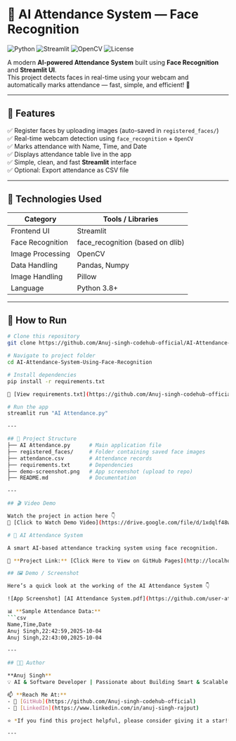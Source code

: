 # 🤖 AI Attendance System — Face Recognition  
![Python](https://img.shields.io/badge/Python-3.8+-blue.svg)
![Streamlit](https://img.shields.io/badge/Framework-Streamlit-ff4b4b.svg)
![OpenCV](https://img.shields.io/badge/OpenCV-Image%20Processing-green.svg)
![License](https://img.shields.io/badge/License-MIT-yellow.svg)

A modern **AI-powered Attendance System** built using **Face Recognition** and **Streamlit UI**.  
This project detects faces in real-time using your webcam and automatically marks attendance — fast, simple, and efficient! 🚀

---

## 🌟 Features
✅ Register faces by uploading images (auto-saved in `registered_faces/`)  
✅ Real-time webcam detection using `face_recognition` + `OpenCV`  
✅ Marks attendance with Name, Time, and Date  
✅ Displays attendance table live in the app  
✅ Simple, clean, and fast **Streamlit** interface  
✅ Optional: Export attendance as CSV file  

---

## 🧰 Technologies Used
| Category | Tools / Libraries |
|-----------|-------------------|
| Frontend UI | Streamlit |
| Face Recognition | face_recognition (based on dlib) |
| Image Processing | OpenCV |
| Data Handling | Pandas, Numpy |
| Image Handling | Pillow |
| Language | Python 3.8+ |

---

## 🧭 How to Run

```bash
# Clone this repository
git clone https://github.com/Anuj-singh-codehub-official/AI-Attendance-System-Using-Face-Recognition.git

# Navigate to project folder
cd AI-Attendance-System-Using-Face-Recognition

# Install dependencies
pip install -r requirements.txt  

📄 [View requirements.txt](https://github.com/Anuj-singh-codehub-official/AI-Attendance-System-Using-Face-Recognition/blob/main/requirements.txt)

# Run the app
streamlit run "AI Attendance.py"

---

## 📁 Project Structure
├── AI Attendance.py      # Main application file
├── registered_faces/     # Folder containing saved face images
├── attendance.csv        # Attendance records
├── requirements.txt      # Dependencies
├── demo-screenshot.png   # App screenshot (upload to repo)
├── README.md             # Documentation

---

## 🎬 Video Demo

Watch the project in action here 👇  
🎥 [Click to Watch Demo Video](https://drive.google.com/file/d/1xdqlf48wyvGA5n2H6wLhF3fLGuvgA6Em/view?usp=drive_link)

# 🚀 AI Attendance System

A smart AI-based attendance tracking system using face recognition.

🔗 **Project Link:** [Click Here to View on GitHub Pages](http://localhost:8501/)

## 🖼️ Demo / Screenshot

Here’s a quick look at the working of the AI Attendance System 👇  

![App Screenshot] [AI Attendance System.pdf](https://github.com/user-attachments/files/22710956/AI.Attendance.System.pdf)

📊 **Sample Attendance Data:**
```csv
Name,Time,Date  
Anuj Singh,22:42:59,2025-10-04  
Anuj Singh,22:43:00,2025-10-04

---

## 👨‍💻 Author

**Anuj Singh**  
💡 AI & Software Developer | Passionate about Building Smart & Scalable Tech Solutions  

📫 **Reach Me At:**  
- 🔗 [GitHub](https://github.com/Anuj-singh-codehub-official)  
- 💼 [LinkedIn](https://www.linkedin.com/in/anuj-singh-rajput)  

⭐ *If you find this project helpful, please consider giving it a star!* ⭐

---
